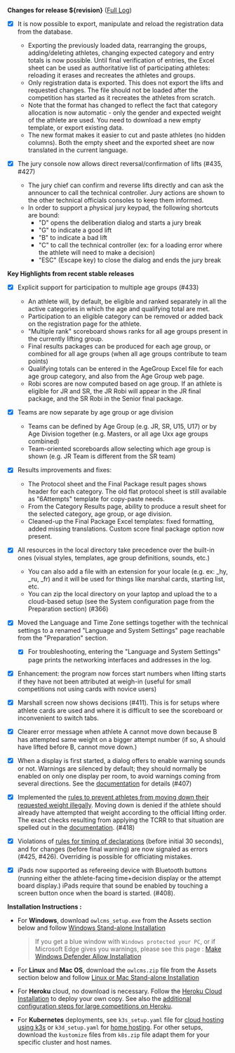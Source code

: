 **Changes for release ${revision}**  ([Full Log](https://github.com/jflamy/owlcms4/issues?utf8=%E2%9C%93&q=is%3Aclosed+is%3Aissue+project%3Ajflamy%2Fowlcms4%2F1+))

- [x] It is now possible to export, manipulate and reload the registration data from the database.  

  - Exporting the previously loaded data, rearranging the groups, adding/deleting athletes, changing expected category and entry totals is now possible. Until final verification of entries, the Excel sheet can be used as authoritative list of participating athletes: reloading it erases and recreates the athletes and groups.
  - Only registration data is exported.  This does not export the lifts and requested changes.  The file should not be loaded after the competition has started as it recreates the athletes from scratch.
  - Note that the format has changed to reflect the fact that category allocation is now automatic - only the gender and expected weight of the athlete are used. You need to download a new empty template, or export existing data. 
  - The new format makes it easier to cut and paste athletes (no hidden columns). Both the empty sheet and the exported sheet are now translated in the current language.
- [x] The jury console now allows direct reversal/confirmation of lifts (#435, #427)  
  - The jury chief can confirm and reverse lifts directly and can ask the announcer to call the technical controller.  Jury actions are shown to the other technical officials consoles to keep them informed.
  - In order to support a physical jury keypad, the following shortcuts are bound:
    - "D" opens the deliberation dialog and starts a jury break
    - "G" to indicate a good lift
    - "B" to indicate a bad lift
    - "C" to call the technical controller (ex: for a loading error where the athlete will need to make a decision)
    - "ESC" (Escape key) to close the dialog and ends the jury break

**Key Highlights from recent stable releases**

- [x] Explicit support for participation to multiple age groups (#433)
  - An athlete will, by default, be eligible and ranked separately in all the active categories in which the age and qualifying total are met.   
  - Participation to an eligible category can be removed or added back on the registration page for the athlete.
  - "Multiple rank" scoreboard shows ranks for all age groups present in the currently lifting group.
  - Final results packages can be produced for each age group, or combined for all age groups (when all age groups contribute to team points)
  - Qualifying totals can be entered in the AgeGroup Excel file for each age group category, and also from the Age Group web page.
  - Robi scores are now computed based on age group. If an athlete is eligible for JR and SR, the JR Robi will appear in the JR final package, and the SR Robi in the Senior final package.
- [x] Teams are now separate by age group or age division

  - Teams can be defined by Age Group (e.g. JR, SR, U15, U17) or by Age Division together (e.g. Masters, or all age Uxx age groups combined)
  - Team-oriented scoreboards allow selecting which age group is shown (e.g. JR Team is different from the SR team)
- [x] Results improvements and fixes:
  - The Protocol sheet and the Final Package result pages shows header for each category.  The old flat protocol sheet is still available as "6Attempts" template for copy-paste needs.
  - From the Category Results page, ability to produce a result sheet for the selected category, age group, or age division.
  - Cleaned-up the Final Package Excel templates: fixed formatting, added missing translations. Custom score final package option now present.
- [x] All resources in the local directory take precedence over the built-in ones (visual styles, templates, age group definitions, sounds, etc.)
  - You can also add a file with an extension for your locale (e.g. ex: _hy, _ru, _fr) and it will be used for things like marshal cards, starting list, etc.
  - You can zip the local directory on your laptop and upload the to a cloud-based setup (see the System configuration page from the Preparation section) (#366)
- [x] Moved the Language and Time Zone settings together with the technical settings to a renamed "Language and System Settings" page reachable from the "Preparation" section.
  - [x] For troubleshooting, entering the "Language and System Settings" page prints the networking interfaces and addresses in the log.
- [x] Enhancement: the program now forces start numbers when lifting starts if they have not been attributed at weigh-in (useful for small competitions not using cards with novice users)
- [x] Marshall screen now shows decisions (#411). This is for setups where athlete cards are used and where it is difficult to see the scoreboard or inconvenient to switch tabs.
- [x] Clearer error message when athlete A cannot move down because B has attempted same weight on a bigger attempt number (if so, A should have lifted before B, cannot move down.)

- [x] When a display is first started, a dialog offers to enable warning sounds or not.  Warnings are silenced by default; they should normally be enabled on only one display per room, to avoid warnings coming from several directions. See the [documentation](https://${env.REPO_OWNER}.github.io/${env.O_REPO_NAME}/#/Displays#display-settings) for details (#407)
- [x] Implemented the <u>rules to prevent athletes from moving down their requested weight illegally</u>.  Moving down is denied if the athlete should already have attempted that weight according to the official lifting order.  The exact checks resulting from applying the TCRR to that situation are spelled out in the [documentation](https://${env.REPO_OWNER}.github.io/${env.O_REPO_NAME}/#/Announcing#rules-for-moving-down). (#418)
- [x] Violations of <u>rules for timing of declarations</u> (before initial 30 seconds), and for changes (before final warning) are now signaled as errors (#425, #426). Overriding is possible for officiating mistakes.
- [x] iPads now supported as refereeing device with Bluetooth buttons (running either the athlete-facing time+decision display or the attempt board display.)   iPads require that sound be enabled by touching a screen button once when the board is started. (#408). 

**Installation Instructions :**

  - For **Windows**, download `owlcms_setup.exe` from the Assets section below and follow [Windows Stand-alone Installation](https://${env.REPO_OWNER}.github.io/${env.O_REPO_NAME}/#/LocalWindowsSetup)
    
    > If you get a blue window with `Windows protected your PC`, or if Microsoft Edge gives you warnings, please see this page : [Make Windows Defender Allow Installation](https://${env.REPO_OWNER}.github.io/${env.O_REPO_NAME}/#/DefenderOff)
    
  - For **Linux** and **Mac OS**, download the `owlcms.zip` file from the Assets section below and follow [Linux or Mac Stand-alone Installation](https://${env.REPO_OWNER}.github.io/${env.O_REPO_NAME}/#/LocalLinuxMacSetup)

  - For **Heroku** cloud, no download is necessary. Follow the [Heroku Cloud Installation](https://${env.REPO_OWNER}.github.io/${env.O_REPO_NAME}/#/Cloud) to deploy your own copy.  See also the [additional configuration steps for large competitions on Heroku](https://${env.REPO_OWNER}.github.io/${env.O_REPO_NAME}/#/HerokuLarge).

  - For **Kubernetes** deployments, see `k3s_setup.yaml` file for [cloud hosting using k3s](https://${env.REPO_OWNER}.github.io/${env.O_REPO_NAME}/#/DigitalOcean) or `k3d_setup.yaml` for [home hosting](https://${env.REPO_OWNER}.github.io/${env.O_REPO_NAME}/#/k3d).  For other setups, download the `kustomize` files from `k8s.zip` file adapt them for your specific cluster and host names. 

